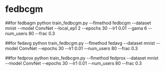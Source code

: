 # fedbcgm

##for fedbagm
python train_fedbcgm.py --flmethod fedbcgm --dataset mnist --model ConvNet --local_ep1 2 --epochs 30 --lr1 0.01 --gama 6 --num_users 80 --frac 0.3

##for fedavg
python train_fedbcgm.py --flmethod fedavg --dataset mnist --model ConvNet --epochs 30 --lr1 0.01 --num_users 80 --frac 0.3

##for fedprox
python train_fedbcgm.py --flmethod fedprox --dataset mnist --model ConvNet --epochs 30 --lr1 0.01 --num_users 80 --frac 0.3
